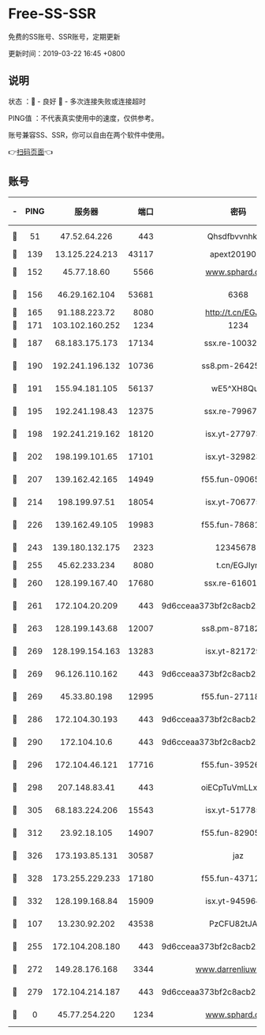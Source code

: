 # Free-SS-SSR

免费的SS账号、SSR账号，定期更新

更新时间：2019-03-22 16:45 +0800

## 说明

状态     ：🙂 - 良好 🙁 - 多次连接失败或连接超时

PING值   ：不代表真实使用中的速度，仅供参考。

账号兼容SS、SSR，你可以自由在两个软件中使用。

👉[扫码页面](https://liesauer.github.io/Free-SS-SSR/)👈

## 账号

|-|PING|服务器|端口|密码|加密方式|区域|
|:----:|:----:|:-----:|-----:|:----:|:----:|:----:|
|🙂|51|47.52.64.226|443|Qhsdfbvvnhkm1|aes-256-cfb|HK|
|🙂|139|13.125.224.213|43117|apext2019005|chacha20|KR|
|🙂|152|45.77.18.60|5566|www.sphard.com|aes-256-cfb|JP|
|🙂|156|46.29.162.104|53681|6368|aes-256-ctr|RU|
|🙂|165|91.188.223.72|8080|http://t.cn/EGJIyrl|rc4-md5|RU|
|🙂|171|103.102.160.252|1234|1234|rc4-md5|JP|
|🙂|187|68.183.175.173|17134|ssx.re-10032791|aes-256-cfb|US|
|🙂|190|192.241.196.132|10736|ss8.pm-26425369|aes-256-cfb|US|
|🙂|191|155.94.181.105|56137|wE5^XH8Quw|aes-256-cfb|US|
|🙂|195|192.241.198.43|12375|ssx.re-79967299|aes-256-cfb|US|
|🙂|198|192.241.219.162|18120|isx.yt-27797357|aes-256-cfb|US|
|🙂|202|198.199.101.65|17101|isx.yt-32982313|aes-256-cfb|US|
|🙂|207|139.162.42.165|14949|f55.fun-09065498|aes-256-cfb|SG|
|🙂|214|198.199.97.51|18054|isx.yt-70677561|aes-256-cfb|US|
|🙂|226|139.162.49.105|19983|f55.fun-78681793|aes-256-cfb|SG|
|🙂|243|139.180.132.175|2323|123456789|aes-256-cfb|SG|
|🙂|255|45.62.233.234|8080|t.cn/EGJIyrl|rc4-md5|CA|
|🙂|260|128.199.167.40|17680|ssx.re-61601620|aes-256-cfb|SG|
|🙂|261|172.104.20.209|443|9d6cceaa373bf2c8acb22e60b6a58be6|aes-256-cfb|US|
|🙂|263|128.199.143.68|12007|ss8.pm-87182779|aes-256-cfb|SG|
|🙂|269|128.199.154.163|13283|isx.yt-82172989|aes-256-cfb|SG|
|🙂|269|96.126.110.162|443|9d6cceaa373bf2c8acb22e60b6a58be6|aes-256-cfb|US|
|🙂|269|45.33.80.198|12995|f55.fun-27118272|aes-256-cfb|US|
|🙂|286|172.104.30.193|443|9d6cceaa373bf2c8acb22e60b6a58be6|aes-256-cfb|US|
|🙂|290|172.104.10.6|443|9d6cceaa373bf2c8acb22e60b6a58be6|aes-256-cfb|US|
|🙂|296|172.104.46.121|17716|f55.fun-39526771|aes-256-cfb|SG|
|🙂|298|207.148.83.41|443|oiECpTuVmLLxk4Ts|aes-256-cfb|AU|
|🙂|305|68.183.224.206|15543|isx.yt-51778566|aes-256-cfb|SG|
|🙂|312|23.92.18.105|14907|f55.fun-82905672|aes-256-cfb|US|
|🙂|326|173.193.85.131|30587|jaz|aes-256-cfb|US|
|🙂|328|173.255.229.233|17180|f55.fun-43712198|aes-256-cfb|US|
|🙂|332|128.199.168.84|15909|isx.yt-94596465|aes-256-cfb|SG|
|🙂|107|13.230.92.202|43538|PzCFU82tJAdZ|aes-256-cfb|JP|
|🙂|255|172.104.208.180|443|9d6cceaa373bf2c8acb22e60b6a58be6|aes-256-cfb|US|
|🙂|272|149.28.176.168|3344|www.darrenliuwei.com|aes-256-cfb|AU|
|🙂|279|172.104.214.187|443|9d6cceaa373bf2c8acb22e60b6a58be6|aes-256-cfb|US|
|🙁|0|45.77.254.220|1234|www.sphard.com|aes-256-cfb|SG|
